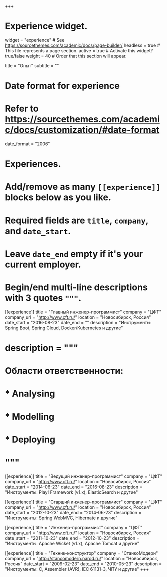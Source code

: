 +++
# Experience widget.
widget = "experience"  # See https://sourcethemes.com/academic/docs/page-builder/
headless = true  # This file represents a page section.
active = true  # Activate this widget? true/false
weight = 40  # Order that this section will appear.

title = "Опыт"
subtitle = ""

# Date format for experience
#   Refer to https://sourcethemes.com/academic/docs/customization/#date-format
date_format = "2006"

# Experiences.
#   Add/remove as many `[[experience]]` blocks below as you like.
#   Required fields are `title`, `company`, and `date_start`.
#   Leave `date_end` empty if it's your current employer.
#   Begin/end multi-line descriptions with 3 quotes `"""`.

[[experience]]
  title = "Главный инженер-программист"
  company = "ЦФТ"
  company_url = "http://www.cft.ru/"
  location = "Новосибирск, Россия"
  date_start = "2016-08-23"
  date_end = ""
  description = "Инструменты: Spring Boot, Spring Cloud, Docker/Kubernetes и другие"
  # description = """
  # Области ответственности:

  # * Analysing
  # * Modelling
  # * Deploying
  # """

[[experience]]
  title = "Ведущий инженер-программист"
  company = "ЦФТ"
  company_url = "http://www.cft.ru/"
  location = "Новосибирск, Россия"
  date_start = "2014-06-23"
  date_end = "2016-08-23"
  description = "Инструменты: Play! Framework (v1.x), ElasticSearch и другие"

[[experience]]
  title = "Старший инженер-программист"
  company = "ЦФТ"
  company_url = "http://www.cft.ru/"
  location = "Новосибирск, Россия"
  date_start = "2012-10-23"
  date_end = "2014-06-23"
  description = "Инструменты: Spring WebMVC, Hibernate и другие"

[[experience]]
  title = "Инженер-программист"
  company = "ЦФТ"
  company_url = "http://www.cft.ru/"
  location = "Новосибирск, Россия"
  date_start = "2011-10-23"
  date_end = "2012-10-23"
  description = "Инструменты: Apache Wicket (v1.x), Apache Tomcat и другие"

[[experience]]
  title = "Техник-конструктор"
  company = "СтанкоМодерн"
  company_url = "http://stancomodern.narod.ru/"
  location = "Новосибирск, Россия"
  date_start = "2009-02-23"
  date_end = "2010-05-23"
  description = "Инструменты: C, Assembler (AVR), IEC 61131-3, ЧПУ и другие"
+++
